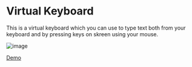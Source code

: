 # Virtual Keyboard

This is a virtual keyboard which you can use to type text both from your keyboard and by pressing keys on skreen using your mouse.

![image](https://github.com/ElenaSinelle/virtual-keyboard/assets/101037145/757c5e9c-023b-4d59-8d7a-19a73707673e)

[Demo](https://elenasinelle.github.io/virtual-keyboard/)
